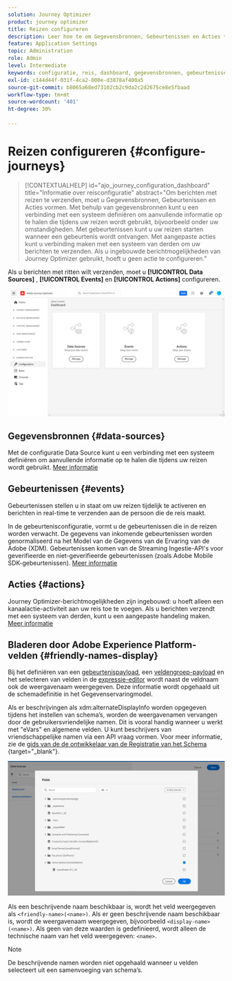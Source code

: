 ```yaml
---
solution: Journey Optimizer
product: journey optimizer
title: Reizen configureren
description: Leer hoe te om Gegevensbronnen, Gebeurtenissen en Acties te vormen
feature: Application Settings
topic: Administration
role: Admin
level: Intermediate
keywords: configuratie, reis, dashboard, gegevensbronnen, gebeurtenissen, acties
exl-id: c144d44f-031f-4ca2-800e-d3878af400a5
source-git-commit: b8065a68ed73102cb2c9da2c2d2675ce8e5fbaad
workflow-type: tm+mt
source-wordcount: '401'
ht-degree: 30%

---
```


# Reizen configureren {#configure-journeys}

>[!CONTEXTUALHELP]
>id="ajo_journey_configuration_dashboard"
>title="Informatie over reisconfiguratie"
>abstract="Om berichten met reizen te verzenden, moet u Gegevensbronnen, Gebeurtenissen en Acties vormen. Met behulp van gegevensbronnen kunt u een verbinding met een systeem definiëren om aanvullende informatie op te halen die tijdens uw reizen wordt gebruikt, bijvoorbeeld onder uw omstandigheden. Met gebeurtenissen kunt u uw reizen starten wanneer een gebeurtenis wordt ontvangen. Met aangepaste acties kunt u verbinding maken met een systeem van derden om uw berichten te verzenden. Als u ingebouwde berichtmogelijkheden van Journey Optimizer gebruikt, hoeft u geen actie te configureren."

Als u berichten met ritten wilt verzenden, moet u **[!UICONTROL Data Sources]** , **[!UICONTROL Events]** en **[!UICONTROL Actions]** configureren.

![](assets/admin-menu.png)

## Gegevensbronnen {#data-sources}

Met de configuratie Data Source kunt u een verbinding met een systeem definiëren om aanvullende informatie op te halen die tijdens uw reizen wordt gebruikt. [Meer informatie](../../using/datasource/about-data-sources.md)

## Gebeurtenissen {#events}

Gebeurtenissen stellen u in staat om uw reizen tijdelijk te activeren en berichten in real-time te verzenden aan de persoon die de reis maakt.

In de gebeurtenisconfiguratie, vormt u de gebeurtenissen die in de reizen worden verwacht. De gegevens van inkomende gebeurtenissen worden genormaliseerd na het Model van de Gegevens van de Ervaring van de Adobe (XDM). Gebeurtenissen komen van de Streaming Ingestie-API&#39;s voor geverifieerde en niet-geverifieerde gebeurtenissen (zoals Adobe Mobile SDK-gebeurtenissen). [Meer informatie](../../using/event/about-events.md)

## Acties {#actions}

Journey Optimizer-berichtmogelijkheden zijn ingebouwd: u hoeft alleen een kanaalactie-activiteit aan uw reis toe te voegen. Als u berichten verzendt met een systeem van derden, kunt u een aangepaste handeling maken. [Meer informatie](../../using/action/action.md)

## Bladeren door Adobe Experience Platform-velden {#friendly-names-display}

Bij het definiëren van een [gebeurtenispayload](../event/about-creating.md#define-the-payload-fields), een [veldengroep-payload](../datasource/configure-data-sources.md#define-field-groups) en het selecteren van velden in de [expressie-editor](../building-journeys/expression/expressionadvanced.md) wordt naast de veldnaam ook de weergavenaam weergegeven. Deze informatie wordt opgehaald uit de schemadefinitie in het Gegevenservaringmodel.

Als er beschrijvingen als xdm:alternateDisplayInfo worden opgegeven tijdens het instellen van schema’s, worden de weergavenamen vervangen door de gebruikersvriendelijke namen. Dit is vooral handig wanneer u werkt met &quot;eVars&quot; en algemene velden. U kunt beschrijvers van vriendschappelijke namen via een API vraag vormen. Voor meer informatie, zie de [ gids van de de ontwikkelaar van de Registratie van het Schema ](https://experienceleague.adobe.com/docs/experience-platform/xdm/api/getting-started.html) {target="_blank"}.

![](assets/xdm-from-descriptors.png)

Als een beschrijvende naam beschikbaar is, wordt het veld weergegeven als `<friendly-name>(<name>)`. Als er geen beschrijvende naam beschikbaar is, wordt de weergavenaam weergegeven, bijvoorbeeld `<display-name>(<name>)`. Als geen van deze waarden is gedefinieerd, wordt alleen de technische naam van het veld weergegeven: `<name>`.

>[!NOTE]
>
>De beschrijvende namen worden niet opgehaald wanneer u velden selecteert uit een samenvoeging van schema’s.

